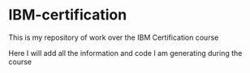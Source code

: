 # IBM-certification
This is my repository of work over the IBM Certification course

Here I will add all the information and code I am generating during the course
